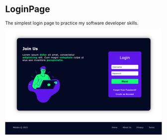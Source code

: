 # LoginPage
The simplest login page to practice my software developer skills.

![Login Page](https://github.com/RenilsonMedeiros/LoginPage/blob/master/assets/resultv1.png)

